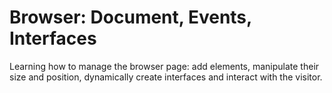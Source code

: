 # Browser: Document, Events, Interfaces

Learning how to manage the browser page: add elements, manipulate their size and position, dynamically create interfaces and interact with the visitor.

